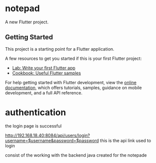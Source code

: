 # notepad

A new Flutter project.

## Getting Started

This project is a starting point for a Flutter application.

A few resources to get you started if this is your first Flutter project:

- [Lab: Write your first Flutter app](https://docs.flutter.dev/get-started/codelab)
- [Cookbook: Useful Flutter samples](https://docs.flutter.dev/cookbook)

For help getting started with Flutter development, view the
[online documentation](https://docs.flutter.dev/), which offers tutorials,
samples, guidance on mobile development, and a full API reference.

# authentication
 the login page is successful

 http://192.168.18.40:8084/api/users/login?username=$username&password=$password  this is the api link used to login

 consist of the working with the backend java created for the notepade

